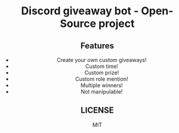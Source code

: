 <div align="center">
<h1 align="center">Discord giveaway bot - Open-Source project</h1> 

## Features
* Create your own custom giveaways!
* Custom time!
* Custom prize!
* Custom role mention!
* Multiple winners!
* Not manipulable!

## LICENSE
MIT
